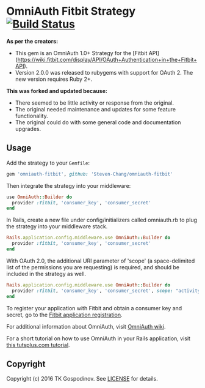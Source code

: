 # OmniAuth Fitbit Strategy [![Build Status](https://semaphoreci.com/api/v1/fsc/omniauth-fitbit/branches/master/badge.svg)](https://semaphoreci.com/fsc/omniauth-fitbit)

**As per the creators:**
- This gem is an OmniAuth 1.0+ Strategy for the [Fitbit API]    (https://wiki.fitbit.com/display/API/OAuth+Authentication+in+the+Fitbit+API).
- Version 2.0.0 was released to rubygems with support for OAuth 2. The new version requires Ruby 2+.

**This was forked and updated because:**
- There seemed to be little activity or response from the original.
- The original needed maintenance and updates for some feature functionality.
- The original could do with some general code and documentation upgrades.

## Usage

Add the strategy to your `Gemfile`:

```ruby
gem 'omniauth-fitbit', github: 'Steven-Chang/omniauth-fitbit'  
```

Then integrate the strategy into your middleware:

```ruby
use OmniAuth::Builder do
  provider :fitbit, 'consumer_key', 'consumer_secret'
end
```

In Rails, create a new file under config/initializers called omniauth.rb to plug the strategy into your middleware stack.

```ruby
Rails.application.config.middleware.use OmniAuth::Builder do
  provider :fitbit, 'consumer_key', 'consumer_secret'
end
```

With OAuth 2.0, the additional URI parameter  of 'scope' (a space-delimited list of the permissions you are requesting) is required, and should be included in the strategy as well.


```ruby
Rails.application.config.middleware.use OmniAuth::Builder do
  provider :fitbit, 'consumer_key', 'consumer_secret', scope: "activity profile"
end
```

To register your application with Fitbit and obtain a consumer key and secret, go to the [Fitbit application registration](https://dev.fitbit.com/apps/new).

For additional information about OmniAuth, visit [OmniAuth wiki](https://github.com/intridea/omniauth/wiki).

For a short tutorial on how to use OmniAuth in your Rails application, visit [this tutsplus.com tutorial](http://net.tutsplus.com/tutorials/ruby/how-to-use-omniauth-to-authenticate-your-users/).


## Copyright

Copyright (c) 2016 TK Gospodinov. See [LICENSE](https://github.com/tkgospodinov/omniauth-fitbit/blob/master/LICENSE.md) for details.
